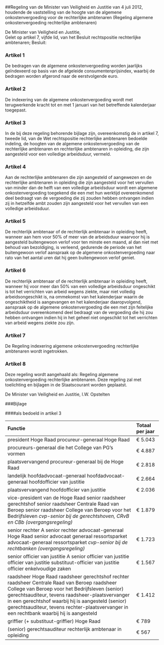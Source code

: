 <meta http-equiv='Content-Type' content='text/html; charset=utf-8' />

##Regeling van de Minister van Veiligheid en Justitie van 4 juli 2012, houdende de vaststelling van de hoogte van de algemene onkostenvergoeding voor de rechterlijke ambtenaren (Regeling algemene onkostenvergoeding rechterlijke ambtenaren)

De Minister van Veiligheid en Justitie,  
Gelet op artikel 7, vijfde lid, van het Besluit rechtspositie rechterlijke ambtenaren;
Besluit:    

### Artikel  1  

De bedragen van de algemene onkostenvergoeding worden jaarlijks geïndexeerd op basis van de afgeleide consumentenprijsindex, waarbij de bedragen worden afgerond naar de eerstvolgende euro. 

### Artikel  2  

De indexering van de algemene onkostenvergoeding wordt met terugwerkende kracht tot en met 1 januari van het betreffende kalenderjaar toegepast. 

### Artikel  3  

In de bij deze regeling behorende bijlage zijn, overeenkomstig de in artikel 7, tweede lid, van de Wet rechtspositie rechterlijke ambtenaren bedoelde indeling, de hoogten van de algemene onkostenvergoeding van de rechterlijke ambtenaren en rechterlijke ambtenaren in opleiding, die zijn aangesteld voor een volledige arbeidsduur, vermeld. 

### Artikel  4  

Aan de rechterlijke ambtenaren die zijn aangesteld of aangewezen en de rechterlijke ambtenaren in opleiding die zijn aangesteld voor het vervullen van minder dan de helft van een volledige arbeidsduur wordt een algemene onkostenvergoeding toegekend die een met hun werktijd overeenkomend deel bedraagt van de vergoeding die zij zouden hebben ontvangen indien zij in hetzelfde ambt zouden zijn aangesteld voor het vervullen van een volledige arbeidsduur. 

### Artikel  5  

De rechterlijk ambtenaar of de rechterlijk ambtenaar in opleiding heeft, wanneer aan hem voor 50% of meer van de arbeidsduur waarvoor hij is aangesteld buitengewoon verlof voor ten minste een maand, al dan niet met behoud van bezoldiging, is verleend, gedurende de periode van het buitengewoon verlof aanspraak op de algemene onkostenvergoeding naar rato van het aantal uren dat hij geen buitengewoon verlof geniet. 

### Artikel  6  

De rechterlijk ambtenaar of de rechterlijk ambtenaar in opleiding heeft, wanneer hij voor meer dan 50% van een volledige arbeidsduur ongeschikt is tot het verrichten van arbeid wegens ziekte, maar niet volledig arbeidsongeschikt is, na ommekomst van het kalenderjaar waarin de ongeschiktheid is aangevangen en het kalenderjaar daaropvolgend, aanspraak op de algemene onkostenvergoeding die een met zijn feitelijke arbeidsduur overeenkomend deel bedraagt van de vergoeding die hij zou hebben ontvangen indien hij in het geheel niet ongeschikt tot het verrichten van arbeid wegens ziekte zou zijn. 

### Artikel  7  

De Regeling indexering algemene onkostenvergoeding rechterlijke ambtenaren wordt ingetrokken. 

### Artikel  8  

Deze regeling wordt aangehaald als: Regeling algemene onkostenvergoeding rechterlijke ambtenaren. 
Deze regeling zal met toelichting en bijlagen in de Staatscourant worden geplaatst.  

De 
Minister van Veiligheid en Justitie, 
I.W. Opstelten    

###Bijlage 

####als bedoeld in artikel 3  

| Functie  | Totaal per jaar  |
|:---|:---|
| president Hoge Raad  procureur-generaal Hoge Raad  | € 5.043  |
| procureurs-generaal die het College van PG’s vormen  | € 4.887  |
| plaatsvervangend procureur-generaal bij de Hoge Raad  | € 2.818  |
| landelijk hoofdadvocaat-generaal  hoofdadvocaat-generaal  hoofdofficier van justitie  | € 2.664  |
| plaatsvervangend hoofdofficier van justitie  | € 2.036  |
| vice-president van de Hoge Raad  senior raadsheer gerechtshof  senior raadsheer Centrale Raad van Beroep  senior raadsheer College van Beroep voor het Bedrijfsleven  *cvp-senior bij de gerechtshoven, CRvB en CBb (overgangsregeling)*  | € 1.879  |
| senior rechter A  senior rechter  advocaat-generaal Hoge Raad  senior advocaat generaal ressortsparket  advocaat-generaal ressortsparket  *cvp-senior bij de rechtbanken (overgangsregeling)*  | € 1.723  |
| senior officier van justitie A  senior officier van justitie  officier van justitie  substituut-officier van justitie  officier enkelvoudige zaken  | € 1.567  |
| raadsheer Hoge Raad  raadsheer gerechtshof  rechter  raadsheer Centrale Raad van Beroep  raadsheer College van Beroep voor het Bedrijfsleven  (senior) gerechtsauditeur, tevens raadsheer-plaatsvervanger in een gerechtshof waarbij hij is aangesteld  (senior) gerechtsauditeur, tevens rechter-plaatsvervanger in een rechtbank waarbij hij is aangesteld  | € 1.412  |
| griffier (+ substituut-griffier) Hoge Raad  | € 789  |
| (senior) gerechtsauditeur  rechterlijk ambtenaar in opleiding  | € 567  |

